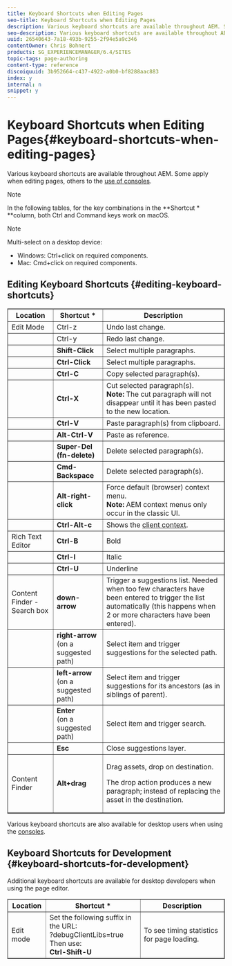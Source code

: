 ```yaml
---
title: Keyboard Shortcuts when Editing Pages
seo-title: Keyboard Shortcuts when Editing Pages
description: Various keyboard shortcuts are available throughout AEM. Some apply when editing pages, others to the use of consoles.
seo-description: Various keyboard shortcuts are available throughout AEM. Some apply when editing pages, others to the use of consoles.
uuid: 26540643-7a18-493b-9255-2f94e5a9c346
contentOwner: Chris Bohnert
products: SG_EXPERIENCEMANAGER/6.4/SITES
topic-tags: page-authoring
content-type: reference
discoiquuid: 3b952664-c437-4922-a0b0-bf8288aac883
index: y
internal: n
snippet: y
---
```


# Keyboard Shortcuts when Editing Pages{#keyboard-shortcuts-when-editing-pages}

Various keyboard shortcuts are available throughout AEM. Some apply when editing pages, others to the [use of consoles](../../../sites/classic-ui-authoring/using/author-env-keyboard-shortcuts.md).

>[!NOTE]
>
>In the following tables, for the key combinations in the **Shortcut &#42; **column, both Ctrl and Command keys work on macOS.

>[!NOTE]
>
>Multi-select on a desktop device:
>
>* Windows: Ctrl+click on required components.  
>* Mac: Cmd+click on required components.
>

## Editing Keyboard Shortcuts {#editing-keyboard-shortcuts}

<table border="1" cellpadding="1" cellspacing="0" width="100%"> 
 <tbody> 
  <tr> 
   <th>Location</th> 
   <th>Shortcut *</th> 
   <th>Description</th> 
  </tr> 
  <tr> 
   <td>Edit Mode</td> 
   <td><span class="code">Ctrl-z</span></td> 
   <td>Undo last change.</td> 
  </tr> 
  <tr> 
   <td> </td> 
   <td><span class="code">Ctrl-y</span></td> 
   <td>Redo last change.</td> 
  </tr> 
  <tr> 
   <td> </td> 
   <td><strong><span class="code">Shift-Click</span></strong></td> 
   <td>Select multiple paragraphs.</td> 
  </tr> 
  <tr> 
   <td> </td> 
   <td><strong><span class="code">Ctrl-Click</span></strong></td> 
   <td>Select multiple paragraphs.</td> 
  </tr> 
  <tr> 
   <td> </td> 
   <td><strong><span class="code">Ctrl-C</span></strong></td> 
   <td>Copy selected paragraph(s).</td> 
  </tr> 
  <tr> 
   <td> </td> 
   <td><strong><span class="code">Ctrl-X</span></strong></td> 
   <td>Cut selected paragraph(s).<strong><br /> Note:</strong> The cut paragraph will not disappear until it has been pasted to the new location.</td> 
  </tr> 
  <tr> 
   <td> </td> 
   <td><strong><span class="code">Ctrl-V</span></strong></td> 
   <td>Paste paragraph(s) from clipboard.</td> 
  </tr> 
  <tr> 
   <td> </td> 
   <td><strong><span class="code">Alt-Ctrl-V</span></strong></td> 
   <td>Paste as reference.</td> 
  </tr> 
  <tr> 
   <td> </td> 
   <td><strong><span class="code">Super-Del (fn-delete)</span></strong></td> 
   <td>Delete selected paragraph(s).</td> 
  </tr> 
  <tr> 
   <td> </td> 
   <td><strong><span class="code">Cmd-Backspace</span></strong></td> 
   <td>Delete selected paragraph(s).</td> 
  </tr> 
  <tr> 
   <td> </td> 
   <td><strong><span class="code">Alt-right-click</span></strong></td> 
   <td>Force default (browser) context menu.<br /> <strong>Note:</strong> AEM context menus only occur in the classic UI.</td> 
  </tr> 
  <tr> 
   <td> </td> 
   <td><strong><span class="code">Ctrl-Alt-c</span></strong></td> 
   <td>Shows the <a href="../../../sites/administering/using/client-context.md">client context</a>.</td> 
  </tr> 
  <tr> 
   <td>Rich Text Editor<br /> </td> 
   <td><strong><span class="code">Ctrl-B</span></strong><br /> </td> 
   <td>Bold</td> 
  </tr> 
  <tr> 
   <td> </td> 
   <td><strong><span class="code">Ctrl-I</span></strong><br /> </td> 
   <td>Italic<br /> </td> 
  </tr> 
  <tr> 
   <td> </td> 
   <td><strong><span class="code">Ctrl-U</span></strong><br /> </td> 
   <td>Underline</td> 
  </tr> 
  <tr> 
   <td>Content Finder - Search box</td> 
   <td><strong><span class="code">down-arrow</span></strong></td> 
   <td>Trigger a suggestions list. Needed when too few characters have been entered to trigger the list automatically (this happens when 2 or more characters have been entered).</td> 
  </tr> 
  <tr> 
   <td> </td> 
   <td><strong><span class="code">right-arrow</span></strong><br /> (on a suggested path)</td> 
   <td>Select item and trigger suggestions for the selected path.</td> 
  </tr> 
  <tr> 
   <td> </td> 
   <td><strong><span class="code">left-arrow</span></strong><br /> (on a suggested path)</td> 
   <td>Select item and trigger suggestions for its ancestors (as in siblings of parent).</td> 
  </tr> 
  <tr> 
   <td> </td> 
   <td><strong><span class="code">Enter</span></strong><br /> (on a suggested path)</td> 
   <td>Select item and trigger search.</td> 
  </tr> 
  <tr> 
   <td> </td> 
   <td><strong><span class="code">Esc</span></strong></td> 
   <td>Close suggestions layer.</td> 
  </tr> 
  <tr> 
   <td>Content Finder<br /> </td> 
   <td><strong><span class="code">Alt+drag</span></strong></td> 
   <td><p>Drag assets, drop on destination.</p> <p>The drop action produces a new paragraph; instead of replacing the asset in the destination.</p> </td> 
  </tr> 
 </tbody> 
</table>

Various keyboard shortcuts are also available for desktop users when using the [consoles](../../../sites/classic-ui-authoring/using/author-env-keyboard-shortcuts.md).

## Keyboard Shortcuts for Development {#keyboard-shortcuts-for-development}

Additional keyboard shortcuts are available for desktop developers when using the page editor.

<table border="1" cellpadding="1" cellspacing="0" width="100%"> 
 <tbody> 
  <tr> 
   <th>Location</th> 
   <th>Shortcut *</th> 
   <th>Description</th> 
  </tr> 
  <tr> 
   <td>Edit mode</td> 
   <td>Set the following suffix in the URL:<br /> <span class="code">?debugClientLibs=true</span><br /> Then use:<br /> <strong><span class="code">Ctrl-Shift-U</span></strong></td> 
   <td>To see timing statistics for page loading.</td> 
  </tr> 
 </tbody> 
</table>

